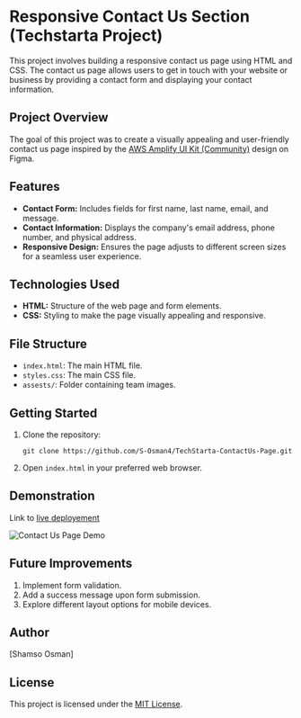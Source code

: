 # Responsive Contact Us Section (Techstarta Project)

This project involves building a responsive contact us page using HTML and CSS. The contact us page allows users to get in touch with your website or business by providing a contact form and displaying your contact information.

## Project Overview

The goal of this project was to create a visually appealing and user-friendly contact us page inspired by the [AWS Amplify UI Kit (Community)](https://www.figma.com/design/DhHomnRq1eKOC6r3gasY2y/AWS-Amplify-UI-Kit-(Community)?node-id=3935-3460&t=Dnn6RbwczeiJqZZD-0) design on Figma.

## Features

- **Contact Form:** Includes fields for first name, last name, email, and message.
- **Contact Information:** Displays the company's email address, phone number, and physical address.
- **Responsive Design:** Ensures the page adjusts to different screen sizes for a seamless user experience.

## Technologies Used

- **HTML:** Structure of the web page and form elements.
- **CSS:** Styling to make the page visually appealing and responsive.

## File Structure

- `index.html`: The main HTML file.
- `styles.css`: The main CSS file.
- `assests/`: Folder containing team images.  

## Getting Started

1. Clone the repository:
   
   ``` 
   git clone https://github.com/S-Osman4/TechStarta-ContactUs-Page.git
   ```

2. Open `index.html` in your preferred web browser. 

## Demonstration

Link to [live deployement]()

![Contact Us Page Demo]()

## Future Improvements

1. Implement form validation.
2. Add a success message upon form submission.
3. Explore different layout options for mobile devices.

## Author

[Shamso Osman]

## License

This project is licensed under the [MIT License](LICENSE).
